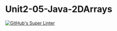 # Unit2-05-Java-2DArrays

[![GitHub's Super Linter](https://github.com/ICS4U-Programming-AidanH/Unit2-05-Java-2DArrays/workflows/GitHub's%20Super%20Linter/badge.svg)](https://github.com/ICS4U-Programming-AidanH/Unit2-05-Java-2DArrays/actions)
